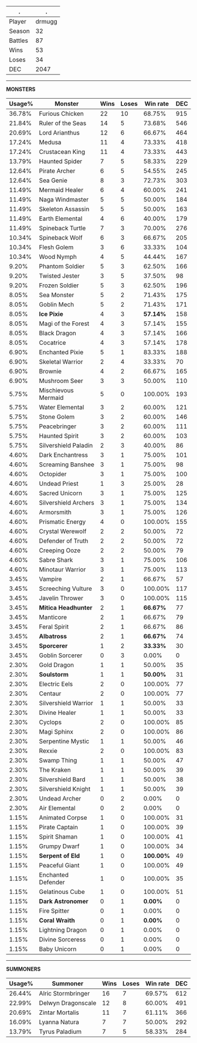 .|.
|-|-
Player|drmugg
Season|32
Battles|87
Wins|53
Loses|34
DEC|2047

---
**MONSTERS**

Usage%|Monster|Wins|Loses|Win rate|DEC|
-|-|-|-|-|-|
36.78%|Furious Chicken|22|10|68.75%|915|
21.84%|Ruler of the Seas|14|5|73.68%|546|
20.69%|Lord Arianthus|12|6|66.67%|464|
17.24%|Medusa|11|4|73.33%|418|
17.24%|Crustacean King|11|4|73.33%|443|
13.79%|Haunted Spider|7|5|58.33%|229|
12.64%|Pirate Archer|6|5|54.55%|245|
12.64%|Sea Genie|8|3|72.73%|303|
11.49%|Mermaid Healer|6|4|60.00%|241|
11.49%|Naga Windmaster|5|5|50.00%|184|
11.49%|Skeleton Assassin|5|5|50.00%|163|
11.49%|Earth Elemental|4|6|40.00%|179|
11.49%|Spineback Turtle|7|3|70.00%|276|
10.34%|Spineback Wolf|6|3|66.67%|205|
10.34%|Flesh Golem|3|6|33.33%|104|
10.34%|Wood Nymph|4|5|44.44%|167|
9.20%|Phantom Soldier|5|3|62.50%|166|
9.20%|Twisted Jester|3|5|37.50%|98|
9.20%|Frozen Soldier|5|3|62.50%|196|
8.05%|Sea Monster|5|2|71.43%|175|
8.05%|Goblin Mech|5|2|71.43%|171|
8.05%|**Ice Pixie**|4|3|**57.14%**|158|
8.05%|Magi of the Forest|4|3|57.14%|155|
8.05%|Black Dragon|4|3|57.14%|166|
8.05%|Cocatrice|4|3|57.14%|178|
6.90%|Enchanted Pixie|5|1|83.33%|188|
6.90%|Skeletal Warrior|2|4|33.33%|70|
6.90%|Brownie|4|2|66.67%|165|
6.90%|Mushroom Seer|3|3|50.00%|110|
5.75%|Mischievous Mermaid|5|0|100.00%|193|
5.75%|Water Elemental|3|2|60.00%|121|
5.75%|Stone Golem|3|2|60.00%|146|
5.75%|Peacebringer|3|2|60.00%|111|
5.75%|Haunted Spirit|3|2|60.00%|103|
5.75%|Silvershield Paladin|2|3|40.00%|86|
4.60%|Dark Enchantress|3|1|75.00%|101|
4.60%|Screaming Banshee|3|1|75.00%|98|
4.60%|Octopider|3|1|75.00%|100|
4.60%|Undead Priest|1|3|25.00%|28|
4.60%|Sacred Unicorn|3|1|75.00%|125|
4.60%|Silvershield Archers|3|1|75.00%|134|
4.60%|Armorsmith|3|1|75.00%|126|
4.60%|Prismatic Energy|4|0|100.00%|155|
4.60%|Crystal Werewolf|2|2|50.00%|72|
4.60%|Defender of Truth|2|2|50.00%|72|
4.60%|Creeping Ooze|2|2|50.00%|79|
4.60%|Sabre Shark|3|1|75.00%|106|
4.60%|Minotaur Warrior|3|1|75.00%|113|
3.45%|Vampire|2|1|66.67%|57|
3.45%|Screeching Vulture|3|0|100.00%|117|
3.45%|Javelin Thrower|3|0|100.00%|115|
3.45%|**Mitica Headhunter**|2|1|**66.67%**|77|
3.45%|Manticore|2|1|66.67%|79|
3.45%|Feral Spirit|2|1|66.67%|86|
3.45%|**Albatross**|2|1|**66.67%**|74|
3.45%|**Sporcerer**|1|2|**33.33%**|30|
3.45%|Goblin Sorcerer|0|3|0.00%|0|
2.30%|Gold Dragon|1|1|50.00%|35|
2.30%|**Soulstorm**|1|1|**50.00%**|31|
2.30%|Electric Eels|2|0|100.00%|77|
2.30%|Centaur|2|0|100.00%|77|
2.30%|Silvershield Warrior|1|1|50.00%|33|
2.30%|Divine Healer|1|1|50.00%|33|
2.30%|Cyclops|2|0|100.00%|85|
2.30%|Magi Sphinx|2|0|100.00%|86|
2.30%|Serpentine Mystic|1|1|50.00%|46|
2.30%|Rexxie|2|0|100.00%|83|
2.30%|Swamp Thing|1|1|50.00%|47|
2.30%|The Kraken|1|1|50.00%|39|
2.30%|Silvershield Bard|1|1|50.00%|38|
2.30%|Silvershield Knight|1|1|50.00%|39|
2.30%|Undead Archer|0|2|0.00%|0|
2.30%|Air Elemental|0|2|0.00%|0|
1.15%|Animated Corpse|1|0|100.00%|31|
1.15%|Pirate Captain|1|0|100.00%|39|
1.15%|Spirit Shaman|1|0|100.00%|41|
1.15%|Grumpy Dwarf|1|0|100.00%|34|
1.15%|**Serpent of Eld**|1|0|**100.00%**|49|
1.15%|Peaceful Giant|1|0|100.00%|49|
1.15%|Enchanted Defender|1|0|100.00%|35|
1.15%|Gelatinous Cube|1|0|100.00%|51|
1.15%|**Dark Astronomer**|0|1|**0.00%**|0|
1.15%|Fire Spitter|0|1|0.00%|0|
1.15%|**Coral Wraith**|0|1|**0.00%**|0|
1.15%|Lightning Dragon|0|1|0.00%|0|
1.15%|Divine Sorceress|0|1|0.00%|0|
1.15%|Baby Unicorn|0|1|0.00%|0|

---
**SUMMONERS**

Usage%|Summoner|Wins|Loses|Win rate|DEC|
-|-|-|-|-|-|
26.44%|Alric Stormbringer|16|7|69.57%|612|
22.99%|Delwyn Dragonscale|12|8|60.00%|491|
20.69%|Zintar Mortalis|11|7|61.11%|366|
16.09%|Lyanna Natura|7|7|50.00%|292|
13.79%|Tyrus Paladium|7|5|58.33%|284|
